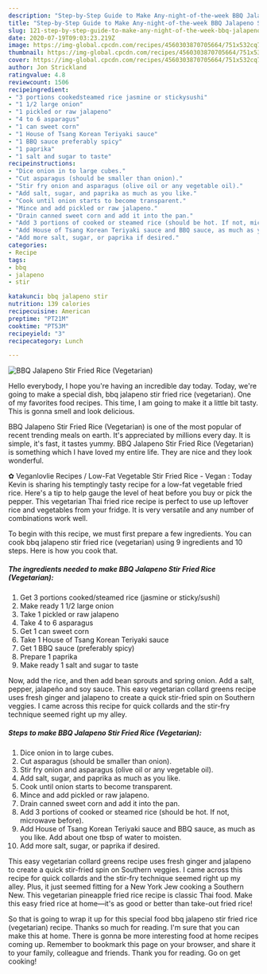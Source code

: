 ```yaml
---
description: "Step-by-Step Guide to Make Any-night-of-the-week BBQ Jalapeno Stir Fried Rice (Vegetarian)"
title: "Step-by-Step Guide to Make Any-night-of-the-week BBQ Jalapeno Stir Fried Rice (Vegetarian)"
slug: 121-step-by-step-guide-to-make-any-night-of-the-week-bbq-jalapeno-stir-fried-rice-vegetarian
date: 2020-07-19T09:03:23.219Z
image: https://img-global.cpcdn.com/recipes/4560303870705664/751x532cq70/bbq-jalapeno-stir-fried-rice-vegetarian-recipe-main-photo.jpg
thumbnail: https://img-global.cpcdn.com/recipes/4560303870705664/751x532cq70/bbq-jalapeno-stir-fried-rice-vegetarian-recipe-main-photo.jpg
cover: https://img-global.cpcdn.com/recipes/4560303870705664/751x532cq70/bbq-jalapeno-stir-fried-rice-vegetarian-recipe-main-photo.jpg
author: Jon Strickland
ratingvalue: 4.8
reviewcount: 1506
recipeingredient:
- "3 portions cookedsteamed rice jasmine or stickysushi"
- "1 1/2 large onion"
- "1 pickled or raw jalapeno"
- "4 to 6 asparagus"
- "1 can sweet corn"
- "1 House of Tsang Korean Teriyaki sauce"
- "1 BBQ sauce preferably spicy"
- "1 paprika"
- "1 salt and sugar to taste"
recipeinstructions:
- "Dice onion in to large cubes."
- "Cut asparagus (should be smaller than onion)."
- "Stir fry onion and asparagus (olive oil or any vegetable oil)."
- "Add salt, sugar, and paprika as much as you like."
- "Cook until onion starts to become transparent."
- "Mince and add pickled or raw jalapeno."
- "Drain canned sweet corn and add it into the pan."
- "Add 3 portions of cooked or steamed rice (should be hot. If not, microwave before)."
- "Add House of Tsang Korean Teriyaki sauce and BBQ sauce, as much as you like. Add about one tbsp of water to moisten."
- "Add more salt, sugar, or paprika if desired."
categories:
- Recipe
tags:
- bbq
- jalapeno
- stir

katakunci: bbq jalapeno stir 
nutrition: 139 calories
recipecuisine: American
preptime: "PT21M"
cooktime: "PT53M"
recipeyield: "3"
recipecategory: Lunch

---
```



![BBQ Jalapeno Stir Fried Rice (Vegetarian)](https://img-global.cpcdn.com/recipes/4560303870705664/751x532cq70/bbq-jalapeno-stir-fried-rice-vegetarian-recipe-main-photo.jpg)

Hello everybody, I hope you're having an incredible day today. Today, we're going to make a special dish, bbq jalapeno stir fried rice (vegetarian). One of my favorites food recipes. This time, I am going to make it a little bit tasty. This is gonna smell and look delicious.

BBQ Jalapeno Stir Fried Rice (Vegetarian) is one of the most popular of recent trending meals on earth. It's appreciated by millions every day. It is simple, it's fast, it tastes yummy. BBQ Jalapeno Stir Fried Rice (Vegetarian) is something which I have loved my entire life. They are nice and they look wonderful.

✿ Veganlovlie Recipes / Low-Fat Vegetable Stir Fried Rice - Vegan : Today Kevin is sharing his temptingly tasty recipe for a low-fat vegetable fried rice. Here&#39;s a tip to help gauge the level of heat before you buy or pick the pepper. This vegetarian Thai fried rice recipe is perfect to use up leftover rice and vegetables from your fridge. It is very versatile and any number of combinations work well.


To begin with this recipe, we must first prepare a few ingredients. You can cook bbq jalapeno stir fried rice (vegetarian) using 9 ingredients and 10 steps. Here is how you cook that.

<!--inarticleads1-->

##### The ingredients needed to make BBQ Jalapeno Stir Fried Rice (Vegetarian):

1. Get 3 portions cooked/steamed rice (jasmine or sticky/sushi)
1. Make ready 1 1/2 large onion
1. Take 1 pickled or raw jalapeno
1. Take 4 to 6 asparagus
1. Get 1 can sweet corn
1. Take 1 House of Tsang Korean Teriyaki sauce
1. Get 1 BBQ sauce (preferably spicy)
1. Prepare 1 paprika
1. Make ready 1 salt and sugar to taste


Now, add the rice, and then add bean sprouts and spring onion. Add a salt, pepper, jalapeño and soy sauce. This easy vegetarian collard greens recipe uses fresh ginger and jalapeno to create a quick stir-fried spin on Southern veggies. I came across this recipe for quick collards and the stir-fry technique seemed right up my alley. 

<!--inarticleads2-->

##### Steps to make BBQ Jalapeno Stir Fried Rice (Vegetarian):

1. Dice onion in to large cubes.
1. Cut asparagus (should be smaller than onion).
1. Stir fry onion and asparagus (olive oil or any vegetable oil).
1. Add salt, sugar, and paprika as much as you like.
1. Cook until onion starts to become transparent.
1. Mince and add pickled or raw jalapeno.
1. Drain canned sweet corn and add it into the pan.
1. Add 3 portions of cooked or steamed rice (should be hot. If not, microwave before).
1. Add House of Tsang Korean Teriyaki sauce and BBQ sauce, as much as you like. Add about one tbsp of water to moisten.
1. Add more salt, sugar, or paprika if desired.


This easy vegetarian collard greens recipe uses fresh ginger and jalapeno to create a quick stir-fried spin on Southern veggies. I came across this recipe for quick collards and the stir-fry technique seemed right up my alley. Plus, it just seemed fitting for a New York Jew cooking a Southern New. This vegetarian pineapple fried rice recipe is classic Thai food. Make this easy fried rice at home—it&#39;s as good or better than take-out fried rice! 

So that is going to wrap it up for this special food bbq jalapeno stir fried rice (vegetarian) recipe. Thanks so much for reading. I'm sure that you can make this at home. There is gonna be more interesting food at home recipes coming up. Remember to bookmark this page on your browser, and share it to your family, colleague and friends. Thank you for reading. Go on get cooking!
